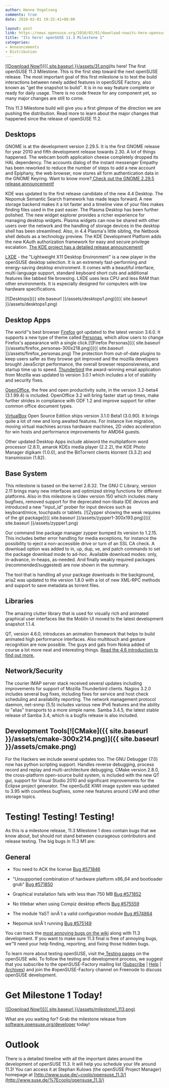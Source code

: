 ```yaml
---
author: Henne Vogelsang
comments: true
date: 2010-02-01 19:25:41+00:00

layout: post
link: https://news.opensuse.org/2010/02/01/download-nowits-here-opensuse-11-3-milestone-1/
title: "Its here! openSUSE 11.3 Milestone 1"
categories:
- Announcements
- Distribution
---
```

[![Download Now!]({{ site.baseurl }}/assets/31.png)](http://software.opensuse.org/developer)Its here! The first openSUSE 11.3 Milestone. This is the first step toward the next openSUSE release. The most important goal of this first milestone is to test the build interactions between newly added features in openSUSE Factory, also known as "get the snapshot to build". It is in no way feature complete or ready for daily usage. There is no code freeze for any component yet, so many major changes are still to come.

This 11.3 Milestone build will give you a first glimpse of the direction we are pushing the distribution. Read more to learn about the major changes that happened since the release of openSUSE 11.2.

<!-- more -->


## Desktops


GNOME is at the development version 2.29.5. It is the first GNOME release for year 2010 and fifth development release towards 2.30. A lot of things happened. The webcam booth application cheese completely dropped its HAL dependency. The accounts dialog of the instant messenger Empathy has been reworked to reduce the number of steps to add a new account and Epiphany, the web browser, now stores all form authentication data in the GNOME Keyring. Want to know more?[ Check out the GNOME 2.29.5 release announcement!](http://mail.gnome.org/archives/devel-announce-list/2010-January/msg00002.html)

KDE was updated to the first release candidate of the new 4.4 Desktop. The Nepomuk Semantic Search framework has made leaps forward. A new storage backend makes it a lot faster and a timeline view of your files makes finding files used in the past easier. The Plasma Desktop has been further polished. The new widget explorer provides a richer experience for managing desktop widgets. Plasma widgets can now be shared with other users over the network and the handling of storage devices in the desktop shell has been streamlined. Also, in 4.4 Plasma's little sibling, the Netbook shell debuts as a technology preview. The KDE Development Platform adds the new KAuth authorization framework for easy and secure privilege escalation. [The KDE project has a detailed release announcement!](http://www.kde.org/announcements/announce-4.4-rc1.php)

[LXDE](http://en.opensuse.org/Lxde) - the "Lightweight X11 Desktop Environment" is a new player in the openSUSE desktop selection. It is an extremely fast-performing and energy-saving desktop environment. It comes with a beautiful interface, multi-language support, standard keyboard short cuts and additional features like tabbed file browsing. LXDE uses less CPU and less RAM than other environments. It is especially designed for computers with low hardware specifications.


[![Desktops]({{ site.baseurl }}/assets/desktops1.png)]({{ site.baseurl }}/assets/desktops1.png)





## Desktop Apps


The world™s best browser [Firefox](http://getfirefox.com) got updated to the latest version 3.6.0. It supports a new type of theme called [Personas](http://www.getpersonas.com/), which allow users to change Firefox's appearance with a single click.[![Firefox Personas]({{ site.baseurl }}/assets/firefox_personas-300x218.png)]({{ site.baseurl }}/assets/firefox_personas.png) The protection from out-of-date plugins to keep users safer as they browse got improved and the mozilla developers brought JavaScript performance, the overall browser responsiveness, and startup time up to speed. [Thunderbird](http://getthunderbird.com) the award-winning email application from Mozilla was updated to version 3.0.1 which includes a lot of stability and security fixes.

[OpenOffice](http://www.openoffice.org/), the free and open productivity suite, in the version 3.2-beta4 (3.1.99.4) is included. OpenOffice 3.2 will bring faster start up times, make further strides in compliance with ODF 1.2 and improve support for other common office document types.




[VirtualBox](http://www.virtualbox.org/) Open Source Edition ships version 3.1.0 Beta1 (3.0.90). It  brings quite a lot of new and long awaited features. For instance live migration, moving virtual machines across hardware machines, 2D video acceleration for win hosts and performance improvements for AMD64 guests.

Other updated Desktop Apps include abiword the multiplatform word processor (2.8.1), amarok KDEs media player (2.2.2), the KDE Photo Manager digikam (1.0.0), and the BitTorrent clients ktorrent (3.3.2) and transmission (1.82).


## Base System


This milestone is based on the kernel 2.6.32. The GNU C Library, version 2.11 brings many new interfaces and optimized string functions for different platforms.  Also in this milestone is Udev version 150 which includes many bugfixes, removed  support for the deprecated non-libata IDE devices and introduced a new "input_id" prober for input devices such as keyboard/mice, touchpads or tablets.
[![Zypper showing the weak requires of the git package]({{ site.baseurl }}/assets/zypper1-300x193.png)]({{ site.baseurl }}/assets/zypper1.png)

Our command line package manager zypper bumped its version to 1.2.15. This includes better error handling for media exceptions, for instance the possibility to eject a non-accessible drive or turn of an SSL CA check. A download option was added to in, up, dup, ve, and patch commands to set the package download mode to ad-hoc. Available download modes: only, in-advance, in-heaps, as-needed. And finally weakly required packages (recommended/suggested) are now shown in the summary.

The tool that is handling all your package downloads in the background, aria2 was updated to the version 1.8.0 with a lot of new XML-RPC methods and support to save metadata as torrent files.


## Libraries


The amazing clutter library that is used for visually rich and animated graphical user interfaces like the Moblin UI moved to the latest development snapshot 1.1.4.

QT, version 4.6.0, introduces an animation framework that helps to build animated high performance interfaces. Also multitouch and gesture recognition are now possible. The guys and gals from Nokia added of course a lot more neat and interesting things. [Read the 4.6 introduction to find out more.](http://doc.qt.nokia.com/4.6/qt4-6-intro.html)


## Network/Security


The courier IMAP server stack received several updates including improvements for support of Mozilla Thunderbird clients. Nagios 3.2.0 includes several bug fixes, including fixes for service and host check scheduling and availability reporting. The network management protocol daemon, net-snmp (5.5) includes various new IPv6 features and the ability to "alias" transports to a more simple name.   Samba 3.4.5, the latest stable release of Samba 3.4, which is a bugfix release is also included.


## Development Tools[![CMake]({{ site.baseurl }}/assets/cmake-300x214.png)]({{ site.baseurl }}/assets/cmake.png)


For the Hackers we include several updates too. The GNU Debugger (7.0) now has python scripting support. Handles reverse debugging, process record and replay and multi-architecture debugging. CMake version 2.8.0, the cross-platform open-source build system, is included with the new QT gui, support for Visual Studio 2010 and significant improvements for the Eclipse project generator. The openSuSE KIWI image system was updated to 3.95 with countless bugfixes, some new features around LVM and other storage topics.


# Testing! Testing! Testing!


As this is a milestone release, 11.3 Milestone 1 does contain bugs that we know about, but should not stand between courageous contributors and release testing. The big bugs in 11.3 M1 are:


## General 





	
  * You need to ACK the license [Bug #571846](https://bugzilla.novell.com/show_bug.cgi?id=571846)

	
  * "Unsupported combination of hardware platform x86_64 and bootloader grub" [Bug #571850](https://bugzilla.novell.com/show_bug.cgi?id=571850)

	
  * Graphical installation fails with less than 750 MB [Bug #571852](https://bugzilla.novell.com/show_bug.cgi?id=571852)

	
  * No titlebar when using Compiz desktop effects [Bug #575559](https://bugzilla.novell.com/show_bug.cgi?id=575559)

	
  * The module YaST isnÂ´t a valid configuration module [Bug #574864](https://bugzilla.novell.com/show_bug.cgi?id=574864)

	
  * Nepomuk isnÂ´t running [Bug #575149](https://bugzilla.novell.com/show_bug.cgi?id=575149)


You can track the [most annoying bugs on the wiki](http://en.opensuse.org/Bugs:Most_Annoying_Bugs_11.3_dev) along with 11.3 development. If you want to make sure 11.3 final is free of annoying bugs, we™ll need your help finding, reporting, and fixing those hidden bugs.

To learn more about testing openSUSE, visit the[ Testing pages](http://en.opensuse.org/Testing) on the openSUSE wiki. To follow the testing and development process, we suggest that you subscribe to the openSUSE-Factory mailing list ([Subscribe](mailto:opensuse-factory+subscribe@opensuse.org) | [Help](mailto:opensuse-factory+help@opensuse.org) | [Archives](http://lists.opensuse.org/opensuse-factory/)) and join the #openSUSE-Factory channel on Freenode to discuss openSUSE development.


# Get Milestone 1 Today!




[![Download Now!]({{ site.baseurl }}/assets/milestone1_113.png)](http://software.opensuse.org/developer)




What are you waiting for? Grab the milestone release from [software.opensuse.org/developer](http://software.opensuse.org/developer) today!





# Outlook


There is a detailed timeline with all the important dates around the development of openSUSE 11.3. It will help you schedule your life around 11.3! You can access it at Stephan Kulows (the openSUSE Project Manager) homepage at [http://www.suse.de/~coolo/opensuse_11.3/](http://www.suse.de/%7Ecoolo/opensuse_11.3/)		
